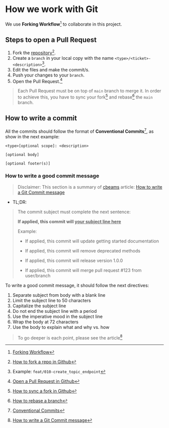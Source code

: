 # How we work with Git

We use __Forking Workflow__[^doc-4] to collaborate in this project.

## Steps to open a Pull Request

1. Fork the [repository](https://github.com/pythonalicante/MeetupSelector/)[^doc-1].
2. Create a `branch` in your local copy with the name `<type>/<ticket>-<description>`[^ex-1].
3. Edit the files and make the commit/s.
4. Push your changes to your `branch`.
5. Open the Pull Request.[^doc-5]


> Each Pull Request must be on top of `main` branch to merge it. In order to achieve this, you have to sync your fork[^doc-2] and rebase[^doc-3] the `main` branch.


## How to write a commit

All the commits should follow the format of __Conventional Commits__[^commit-1], as show in the next example:

```
<type>[optional scope]: <description>

[optional body]

[optional footer(s)]
```

### How to write a good commit message

> Disclaimer: This section is a summary of [cbeams](https://cbea.ms/author/cbeams/) article: [How to write a Git Commit message](https://cbea.ms/git-commit/)

- TL;DR:
>
> The commit subject must complete the next sentence:
>
> __If applied, this commit will <u>your subject line here</u>__
>
>Example:
>
>* If applied, this commit will update getting started documentation
>
>* If applied, this commit will remove deprecated methods
>
>* If applied, this commit will release version 1.0.0
>
>* If applied, this commit will merge pull request #123 from user/branch

To write a good commit message, it should follow the next directives:

1. Separate subject from body with a blank line
2. Limit the subject line to 50 characters
3. Capitalize the subject line
4. Do not end the subject line with a period
5. Use the imperative mood in the subject line
6. Wrap the body at 72 characters
7. Use the body to explain what and why vs. how

> To go deeper is each point, please see the article[^commit-2]


[^doc-1]: [How to fork a repo in Github](https://docs.github.com/en/get-started/quickstart/fork-a-repo?tool=webui)
[^doc-2]: [How to sync a fork in Github](https://docs.github.com/en/pull-requests/collaborating-with-pull-requests/working-with-forks/syncing-a-fork#syncing-a-fork-branch-from-the-web-ui)
[^doc-5]: [Open a Pull Request in Github](https://docs.github.com/en/pull-requests/collaborating-with-pull-requests/proposing-changes-to-your-work-with-pull-requests/creating-a-pull-request)
[^doc-3]: [How to rebase a branch](https://www.atlassian.com/git/tutorials/rewriting-history/git-rebase)
[^doc-4]: [Forking Workflow](https://www.atlassian.com/git/tutorials/comparing-workflows/forking-workflow)
[^commit-1]: [Conventional Commits](https://www.conventionalcommits.org/en/v1.0.0/)
[^commit-2]: [How to write a Git Commit message](https://cbea.ms/git-commit/)
[^ex-1]: Example: `feat/010-create_topic_endpoint`
